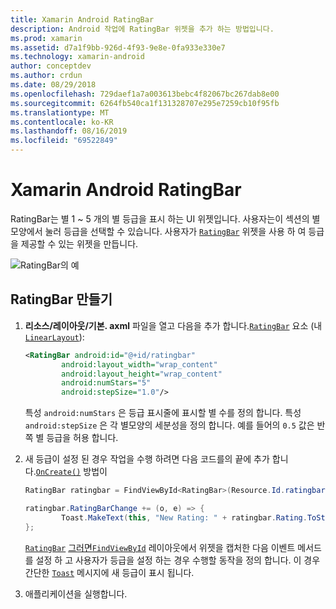 ```yaml
---
title: Xamarin Android RatingBar
description: Android 작업에 RatingBar 위젯을 추가 하는 방법입니다.
ms.prod: xamarin
ms.assetid: d7a1f9bb-926d-4f93-9e8e-0fa933e330e7
ms.technology: xamarin-android
author: conceptdev
ms.author: crdun
ms.date: 08/29/2018
ms.openlocfilehash: 729daef1a7a003613bebc4f82067bc267dab8e00
ms.sourcegitcommit: 6264fb540ca1f131328707e295e7259cb10f95fb
ms.translationtype: MT
ms.contentlocale: ko-KR
ms.lasthandoff: 08/16/2019
ms.locfileid: "69522849"
---
```

# <a name="xamarinandroid-ratingbar"></a>Xamarin Android RatingBar

RatingBar는 별 1 ~ 5 개의 별 등급을 표시 하는 UI 위젯입니다. 사용자는이 섹션의 별모양에서 눌러 등급을 선택할 수 있습니다. 사용자가 [`RatingBar`](xref:Android.Widget.RatingBar) 위젯을 사용 하 여 등급을 제공할 수 있는 위젯을 만듭니다.

![RatingBar의 예](ratingbar-images/01-ratingbar.png)


## <a name="creating-a-ratingbar"></a>RatingBar 만들기

1. **리소스/레이아웃/기본. axml** 파일을 열고 다음을 추가 합니다.[`RatingBar`](xref:Android.Widget.RatingBar)
   요소 (내 [`LinearLayout`](xref:Android.Widget.LinearLayout)):

    ```xml
    <RatingBar android:id="@+id/ratingbar"
            android:layout_width="wrap_content"
            android:layout_height="wrap_content"
            android:numStars="5"
            android:stepSize="1.0"/>
    ```
   특성 `android:numStars` 은 등급 표시줄에 표시할 별 수를 정의 합니다. 특성 `android:stepSize` 은 각 별모양의 세분성을 정의 합니다. 예를 들어의 `0.5` 값은 반쪽 별 등급을 허용 합니다.

2. 새 등급이 설정 된 경우 작업을 수행 하려면 다음 코드를의 끝에 추가 합니다.[`OnCreate()`](xref:Android.App.Activity.OnCreate*)
   방법이

    ```csharp
    RatingBar ratingbar = FindViewById<RatingBar>(Resource.Id.ratingbar);

    ratingbar.RatingBarChange += (o, e) => {
            Toast.MakeText(this, "New Rating: " + ratingbar.Rating.ToString (), ToastLength.Short).Show ();
    };
    ```

    [`RatingBar`](xref:Android.Widget.RatingBar) [그러면`FindViewById`](xref:Android.App.Activity.FindViewById*) 레이아웃에서 위젯을 캡처한 다음 이벤트 메서드를 설정 하 고 사용자가 등급을 설정 하는 경우 수행할 동작을 정의 합니다. 이 경우 간단한 [`Toast`](xref:Android.Widget.Toast) 메시지에 새 등급이 표시 됩니다.

3. 애플리케이션을 실행합니다.

